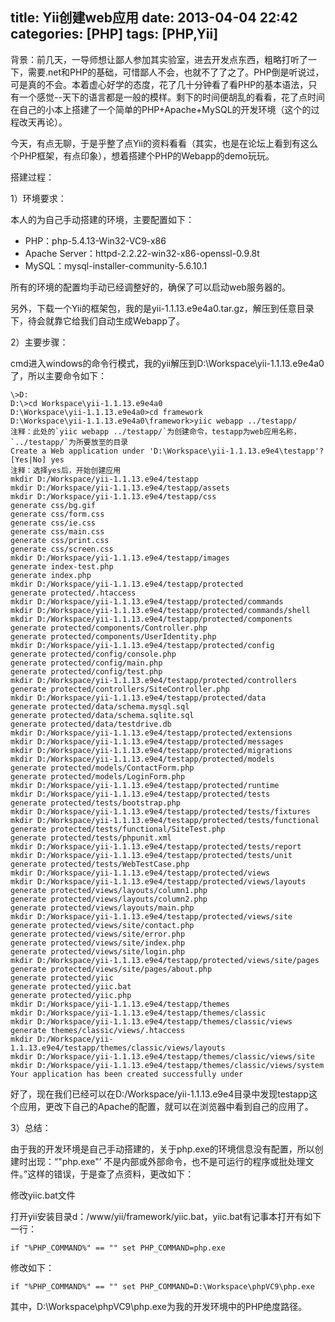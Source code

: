 title: Yii创建web应用
date: 2013-04-04 22:42
categories: [PHP]
tags: [PHP,Yii]
---

背景：前几天，一导师想让鄙人参加其实验室，进去开发点东西，粗略打听了一下，需要.net和PHP的基础，可惜鄙人不会，也就不了了之了。PHP倒是听说过，可是真的不会。本着虚心好学的态度，花了几十分钟看了看PHP的基本语法，只有一个感觉--天下的语言都是一般的模样。剩下的时间便胡乱的看看，花了点时间在自己的小本上搭建了一个简单的PHP+Apache+MySQL的开发环境（这个的过程改天再论）。

今天，有点无聊，于是乎整了点Yii的资料看看（其实，也是在论坛上看到有这么个PHP框架，有点印象），想着搭建个PHP的Webapp的demo玩玩。

搭建过程：

1）环境要求：

本人的为自己手动搭建的环境，主要配置如下：

- PHP：php-5.4.13-Win32-VC9-x86
- Apache Server：httpd-2.2.22-win32-x86-openssl-0.9.8t
- MySQL：mysql-installer-community-5.6.10.1

所有的环境的配置均手动已经调整好的，确保了可以启动web服务器的。

另外，下载一个Yii的框架包，我的是yii-1.1.13.e9e4a0.tar.gz，解压到任意目录下，待会就靠它给我们自动生成Webapp了。

<!--more-->

2）主要步骤：

cmd进入windows的命令行模式，我的yii解压到D:\Workspace\yii-1.1.13.e9e4a0了，所以主要命令如下：

	\>D:
	D:\>cd Workspace\yii-1.1.13.e9e4a0
	D:\Workspace\yii-1.1.13.e9e4a0>cd framework
	D:\Workspace\yii-1.1.13.e9e4a0\framework>yiic webapp ../testapp/
	注释：此处的`yiic webapp ../testapp/`为创建命令，testapp为web应用名称，`../testapp/`为所要放至的目录
	Create a Web application under 'D:\Workspace\yii-1.1.13.e9e4\testapp'? [Yes|No] yes
	注释：选择yes后，开始创建应用
	mkdir D:/Workspace/yii-1.1.13.e9e4/testapp
	mkdir D:/Workspace/yii-1.1.13.e9e4/testapp/assets
	mkdir D:/Workspace/yii-1.1.13.e9e4/testapp/css
	generate css/bg.gif
	generate css/form.css
	generate css/ie.css
	generate css/main.css
	generate css/print.css
	generate css/screen.css
	mkdir D:/Workspace/yii-1.1.13.e9e4/testapp/images
	generate index-test.php
	generate index.php
	mkdir D:/Workspace/yii-1.1.13.e9e4/testapp/protected
	generate protected/.htaccess
	mkdir D:/Workspace/yii-1.1.13.e9e4/testapp/protected/commands
	mkdir D:/Workspace/yii-1.1.13.e9e4/testapp/protected/commands/shell
	mkdir D:/Workspace/yii-1.1.13.e9e4/testapp/protected/components
	generate protected/components/Controller.php
	generate protected/components/UserIdentity.php
	mkdir D:/Workspace/yii-1.1.13.e9e4/testapp/protected/config
	generate protected/config/console.php
	generate protected/config/main.php
	generate protected/config/test.php
	mkdir D:/Workspace/yii-1.1.13.e9e4/testapp/protected/controllers
	generate protected/controllers/SiteController.php
	mkdir D:/Workspace/yii-1.1.13.e9e4/testapp/protected/data
	generate protected/data/schema.mysql.sql
	generate protected/data/schema.sqlite.sql
	generate protected/data/testdrive.db
	mkdir D:/Workspace/yii-1.1.13.e9e4/testapp/protected/extensions
	mkdir D:/Workspace/yii-1.1.13.e9e4/testapp/protected/messages
	mkdir D:/Workspace/yii-1.1.13.e9e4/testapp/protected/migrations
	mkdir D:/Workspace/yii-1.1.13.e9e4/testapp/protected/models
	generate protected/models/ContactForm.php
	generate protected/models/LoginForm.php
	mkdir D:/Workspace/yii-1.1.13.e9e4/testapp/protected/runtime
	mkdir D:/Workspace/yii-1.1.13.e9e4/testapp/protected/tests
	generate protected/tests/bootstrap.php
	mkdir D:/Workspace/yii-1.1.13.e9e4/testapp/protected/tests/fixtures
	mkdir D:/Workspace/yii-1.1.13.e9e4/testapp/protected/tests/functional
	generate protected/tests/functional/SiteTest.php
	generate protected/tests/phpunit.xml
	mkdir D:/Workspace/yii-1.1.13.e9e4/testapp/protected/tests/report
	mkdir D:/Workspace/yii-1.1.13.e9e4/testapp/protected/tests/unit
	generate protected/tests/WebTestCase.php
	mkdir D:/Workspace/yii-1.1.13.e9e4/testapp/protected/views
	mkdir D:/Workspace/yii-1.1.13.e9e4/testapp/protected/views/layouts
	generate protected/views/layouts/column1.php
	generate protected/views/layouts/column2.php
	generate protected/views/layouts/main.php
	mkdir D:/Workspace/yii-1.1.13.e9e4/testapp/protected/views/site
	generate protected/views/site/contact.php
	generate protected/views/site/error.php
	generate protected/views/site/index.php
	generate protected/views/site/login.php
	mkdir D:/Workspace/yii-1.1.13.e9e4/testapp/protected/views/site/pages
	generate protected/views/site/pages/about.php
	generate protected/yiic
	generate protected/yiic.bat
	generate protected/yiic.php
	mkdir D:/Workspace/yii-1.1.13.e9e4/testapp/themes
	mkdir D:/Workspace/yii-1.1.13.e9e4/testapp/themes/classic
	mkdir D:/Workspace/yii-1.1.13.e9e4/testapp/themes/classic/views
	generate themes/classic/views/.htaccess
	mkdir D:/Workspace/yii-1.1.13.e9e4/testapp/themes/classic/views/layouts
	mkdir D:/Workspace/yii-1.1.13.e9e4/testapp/themes/classic/views/site
	mkdir D:/Workspace/yii-1.1.13.e9e4/testapp/themes/classic/views/system
	Your application has been created successfully under 
	
好了，现在我们已经可以在D:/Workspace/yii-1.1.13.e9e4目录中发现testapp这个应用，更改下自己的Apache的配置，就可以在浏览器中看到自己的应用了。

3）总结：

由于我的开发环境是自己手动搭建的，关于php.exe的环境信息没有配置，所以创建时出现：“"php.exe"’ 不是内部或外部命令，也不是可运行的程序或批处理文件。”这样的错误，于是查了点资料，更改如下：

修改yiic.bat文件

打开yii安装目录d：/www/yii/framework/yiic.bat，yiic.bat有记事本打开有如下一行：

`if "%PHP_COMMAND%" == "" set PHP_COMMAND=php.exe`

修改如下：

`if "%PHP_COMMAND%" == "" set PHP_COMMAND=D:\Workspace\phpVC9\php.exe`

其中，D:\Workspace\phpVC9\php.exe为我的开发环境中的PHP绝度路径。